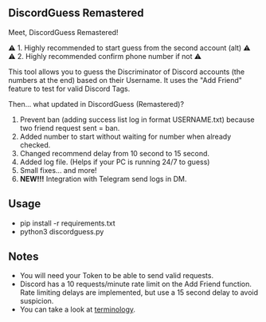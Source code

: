 ﻿## DiscordGuess Remastered
 Meet, DiscordGuess Remastered!

⚠️ 1. Highly recommended to start guess from the second account (alt) ⚠️\
⚠️  2. Highly recommended confirm phone number if not ⚠️

This tool allows you to guess the Discriminator of Discord accounts (the numbers at the end) based on their Username. It uses the "Add Friend" feature to test for valid Discord Tags.

Then... what updated in DiscordGuess (Remastered)?
1. Prevent ban (adding success list log in format USERNAME.txt) because two friend request sent = ban.
2. Added number to start without waiting for number when already checked.
3. Changed recommend delay from 10 second to 15 second.
4. Added log file. (Helps if your PC is running 24/7 to guess)
5. Small fixes... and more!
6. **NEW!!!** Integration with Telegram send logs in DM.

## Usage
- pip install -r requirements.txt
- python3 discordguess.py

## Notes
* You will need your Token to be able to send valid requests.
* Discord has a 10 requests/minute rate limit on the Add Friend function. Rate limiting delays are implemented, but use a 15 second delay to avoid suspicion.
* You can take a look at [terminology](https://github.com/Shrek617/DiscordGuess-Remastered/blob/master/terminology.md).

